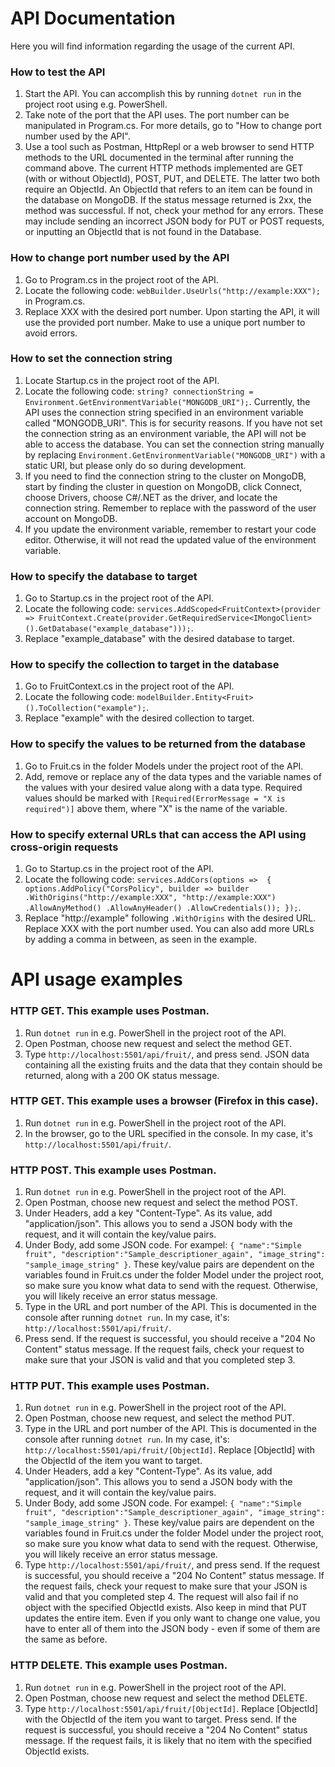 API Documentation
=====================
Here you will find information regarding the usage of the current API.
### How to test the API
1. Start the API. You can accomplish this by running `dotnet run` in the project root using e.g. PowerShell.
2. Take note of the port that the API uses. The port number can be manipulated in Program.cs. For more details, go to "How to change port number used by the API".
3. Use a tool such as Postman, HttpRepl or a web browser to send HTTP methods to the URL documented in the terminal after running the command above. The current HTTP methods implemented are GET (with or without ObjectId), POST, PUT, and DELETE. The latter two both require an ObjectId. An ObjectId that refers to an item can be found in the database on MongoDB. If the status message returned is 2xx, the method was successful. If not, check your method for any errors. These may include sending an incorrect JSON body for PUT or POST requests, or inputting an ObjectId that is not found in the Database.

### How to change port number used by the API
1. Go to Program.cs in the project root of the API.
2. Locate the following code: `webBuilder.UseUrls("http://example:XXX");` in Program.cs.
3. Replace XXX with the desired port number. Upon starting the API, it will use the provided port number. Make to use a unique port number to avoid errors.

### How to set the connection string
1. Locate Startup.cs in the project root of the API.
2. Locate the following code: `string? connectionString = Environment.GetEnvironmentVariable("MONGODB_URI");`. Currently, the API uses the connection string specified in an environment variable called "MONGODB_URI". This is for security reasons. If you have not set the connection string as an environment variable, the API will not be able to access the database. You can set the connection string manually by replacing `Environment.GetEnvironmentVariable("MONGODB_URI")` with a static URI, but please only do so during development.
3. If you need to find the connection string to the cluster on MongoDB, start by finding the cluster in question on MongoDB, click Connect, choose Drivers, choose C#/.NET as the driver, and locate the connection string. Remember to replace <password> with the password of the user account on MongoDB.
4. If you update the environment variable, remember to restart your code editor. Otherwise, it will not read the updated value of the environment variable.

### How to specify the database to target
1. Go to Startup.cs in the project root of the API.
2. Locate the following code: `services.AddScoped<FruitContext>(provider => FruitContext.Create(provider.GetRequiredService<IMongoClient>().GetDatabase("example_database")));`.
3. Replace "example_database" with the desired database to target.

### How to specify the collection to target in the database
1. Go to FruitContext.cs in the project root of the API.
2. Locate the following code: `modelBuilder.Entity<Fruit>().ToCollection("example");`.
3. Replace "example" with the desired collection to target.

### How to specify the values to be returned from the database
1. Go to Fruit.cs in the folder Models under the project root of the API.
2. Add, remove or replace any of the data types and the variable names of the values with your desired value along with a data type. Required values should be marked with `[Required(ErrorMessage = "X is required")]` above them, where "X" is the name of the variable.

### How to specify external URLs that can access the API using cross-origin requests
1. Go to Startup.cs in the project root of the API.
2. Locate the following code: `services.AddCors(options => 
        {
            options.AddPolicy("CorsPolicy",
                builder => builder
                    .WithOrigins("http://example:XXX", "http://example:XXX")
                    .AllowAnyMethod()
                    .AllowAnyHeader()
                    .AllowCredentials());
        });`.
3. Replace "http://example" following `.WithOrigins` with the desired URL. Replace XXX with the port number used. You can also add more URLs by adding a comma in between, as seen in the example. 

API usage examples
=====================

### HTTP GET. This example uses Postman.
1. Run `dotnet run` in e.g. PowerShell in the project root of the API.
2. Open Postman, choose new request and select the method GET.
3. Type `http://localhost:5501/api/fruit/`, and press send. JSON data containing all the existing fruits and the data that they contain should be returned, along with a 200 OK status message.

### HTTP GET. This example uses a browser (Firefox in this case).
1. Run `dotnet run` in e.g. PowerShell in the project root of the API.
2. In the browser, go to the URL specified in the console. In my case, it's `http://localhost:5501/api/fruit/`.

### HTTP POST. This example uses Postman. 
1. Run `dotnet run` in e.g. PowerShell in the project root of the API.
2. Open Postman, choose new request and select the method POST.
3. Under Headers, add a key "Content-Type". As its value, add "application/json". This allows you to send a JSON body with the request, and it will contain the key/value pairs.
4. Under Body, add some JSON code. For exampel: `{
    "name":"Simple fruit",
    "description":"Sample_descriptioner_again",
    "image_string": "sample_image_string"
}`. These key/value pairs are dependent on the variables found in Fruit.cs under the folder Model under the project root, so make sure you know what data to send with the request. Otherwise, you will likely receive an error status message.
5. Type in the URL and port number of the API. This is documented in the console after running `dotnet run`. In my case, it's: `http://localhost:5501/api/fruit/`.
6. Press send. If the request is successful, you should receive a "204 No Content" status message. If the request fails, check your request to make sure that your JSON is valid and that you completed step 3.

### HTTP PUT. This example uses Postman.
1. Run `dotnet run` in e.g. PowerShell in the project root of the API.
2. Open Postman, choose new request, and select the method PUT.
3. Type in the URL and port number of the API. This is documented in the console after running `dotnet run`. In my case, it's: `http://localhost:5501/api/fruit/[ObjectId]`. Replace [ObjectId] with the ObjectId of the item you want to target.
4. Under Headers, add a key "Content-Type". As its value, add "application/json". This allows you to send a JSON body with the request, and it will contain the key/value pairs.
5. Under Body, add some JSON code. For exampel: `{
    "name":"Simple fruit",
    "description":"Sample_descriptioner_again",
    "image_string": "sample_image_string"
}`. These key/value pairs are dependent on the variables found in Fruit.cs under the folder Model under the project root, so make sure you know what data to send with the request. Otherwise, you will likely receive an error status message.
6. Type `http://localhost:5501/api/fruit/`, and press send. If the request is successful, you should receive a "204 No Content" status message. If the request fails, check your request to make sure that your JSON is valid and that you completed step 4. The request will also fail if no object with the specified ObjectId exists. Also keep in mind that PUT updates the entire item. Even if you only want to change one value, you have to enter all of them into the JSON body - even if some of them are the same as before.

### HTTP DELETE. This example uses Postman.
1. Run `dotnet run` in e.g. PowerShell in the project root of the API.
2. Open Postman, choose new request and select the method DELETE.
3. Type `http://localhost:5501/api/fruit/[ObjectId]`. Replace [ObjectId] with the ObjectId of the item you want to target. Press send. If the request is successful, you should receive a "204 No Content" status message. If the request fails, it is likely that no item with the specified ObjectId exists.
